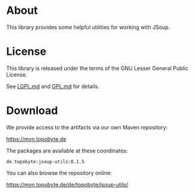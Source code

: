 # About

This library provides some helpful utilities for working with JSoup.

# License

This library is released under the terms of the GNU Lesser General Public
License.

See [LGPL.md](LGPL.md) and [GPL.md](GPL.md) for details.

# Download

We provide access to the artifacts via our own Maven repository:

<https://mvn.topobyte.de>

The packages are available at these coordinates:

    de.topobyte:jsoup-utils:0.1.5

You can also browse the repository online:

<https://mvn.topobyte.de/de/topobyte/jsoup-utils/>
